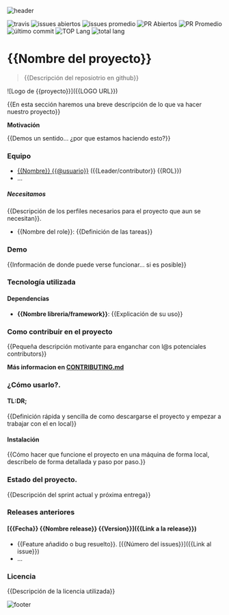![header](img/OSW-project-GitHub-template-header.jpg)


![travis](https://img.shields.io/travis/{{USER}}/{{REPO}}.svg)
![issues abiertos](https://img.shields.io/github/issues/{{USER}}/{{REPO}}.svg)
![issues promedio](https://img.shields.io/issuestats/i/github/{{USER}}/{{REPO}}.svg)
![PR Abiertos](https://img.shields.io/github/issues-pr/{{USER}}/{{REPO}}.svg)
![PR Promedio](https://img.shields.io/issuestats/p/github/{{USER}}/{{REPO}}.svg)
![último commit](https://img.shields.io/github/last-commit/{{USER}}/{{REPO}}/{{RAMA}}.svg)
![TOP Lang](https://img.shields.io/github/languages/top/{{USER}}/{{REPO}}.svg)
![total lang](https://img.shields.io/github/languages/count/{{USER}}/{{REPO}}.svg)

# {{Nombre del proyecto}}

> {{Descripción del reposiotrio en github}}

![Logo de {{proyecto}}]({{LOGO URL}})

{{En esta sección haremos una breve descripción de lo que va hacer nuestro proyecto}}

**Motivación**

{{Demos un sentido... ¿por que estamos haciendo esto?}}

### Equipo

 - [{{Nombre}} {{@usuario}}](ghitub.com/integrante1) ({{Leader/contributor}} {{ROL}})
 - ...

##### Necesitamos

{{Descripción de los perfiles necesarios para el proyecto que aun se necesitan}}.

 - {{Nombre del role}}: {{Definición de las tareas}}

### Demo

{{Información de donde puede verse funcionar... si es posible}}

### Tecnología utilizada

#### Dependencias
- **{{Nombre libreria/framework}}**: {{Explicación de su uso}}

### Como contribuir en el proyecto
{{Pequeña descripción motivante para enganchar con l@s potenciales contributors}}

**Más informacion en [CONTRIBUTING.md](CONTRIBUTING.md)**

### ¿Cómo usarlo?.

#### TL:DR;

{{Definición rápida y sencilla de como descargarse el proyecto y empezar a trabajar con el en local}}

#### Instalación

{{Cómo hacer que funcione el proyecto en una máquina de forma local, descríbelo de forma detallada y paso por paso.}}


### Estado del proyecto.

{{Descripción del sprint actual y próxima entrega}}


### Releases anteriores

#### [{{Fecha}} {{Nombre release}} {{Version}}]({{Link a la release}})
- {{Feature añadido o bug resuelto}}. [{{Número del issues}}]({{Link al issue}})
- ...

### Licencia

{{Descripción de la licencia utilizada}}


![footer](img/OSW-project-GitHub-template-footer.jpg)